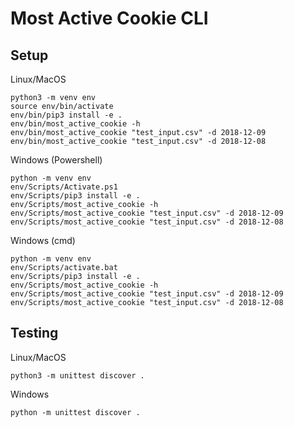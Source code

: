 # Most Active Cookie CLI

## Setup

Linux/MacOS
```
python3 -m venv env
source env/bin/activate
env/bin/pip3 install -e .
env/bin/most_active_cookie -h 
env/bin/most_active_cookie "test_input.csv" -d 2018-12-09
env/bin/most_active_cookie "test_input.csv" -d 2018-12-08
```

Windows (Powershell)
```
python -m venv env
env/Scripts/Activate.ps1
env/Scripts/pip3 install -e .
env/Scripts/most_active_cookie -h 
env/Scripts/most_active_cookie "test_input.csv" -d 2018-12-09
env/Scripts/most_active_cookie "test_input.csv" -d 2018-12-08
```

Windows (cmd)
```
python -m venv env
env/Scripts/activate.bat
env/Scripts/pip3 install -e .
env/Scripts/most_active_cookie -h 
env/Scripts/most_active_cookie "test_input.csv" -d 2018-12-09
env/Scripts/most_active_cookie "test_input.csv" -d 2018-12-08
```

## Testing

Linux/MacOS
```
python3 -m unittest discover .
```

Windows
```
python -m unittest discover .
```


